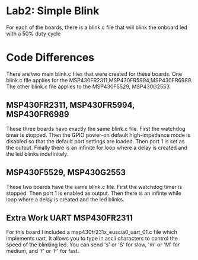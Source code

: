 # Lab2: Simple Blink
For each of the boards, there is a blink.c file that will blink the onboard led with a 50% duty cycle

# Code Differences
There are two main blink.c files that were created for these boards. One blink.c file applies for the MSP430FR2311,MSP430FR5994,MSP430FR6989. The other blink.c file applies to the MSP430F5529, MSP430G2553. 

## MSP430FR2311, MSP430FR5994,  MSP430FR6989
These three boards have exactly the same blink.c file. 
First the watchdog timer is stopped.
Then the GPIO power-on default high-impedance mode is disabled so that the default port settings are loaded. 
Then port 1 is set as the output. 
Finally there is an infinite for loop where a delay is created and the led blinks indefinitely.

## MSP430F5529,  MSP430G2553
These two boards have the same blink.c file. 
First the watchdog timer is stopped. 
Then port 1 is enabled as output. 
Then there is an infinte while loop where a delay is created and the led blinks.

## Extra Work UART MSP430FR2311
For this board I included a msp430fr231x_euscia0_uart_01.c file which implements uart. It allows you to type in ascii characters to control the speed of the blinking led. You can send 's' or 'S' for slow, 'm' or 'M' for medium, and 'f' or 'F' for fast.


